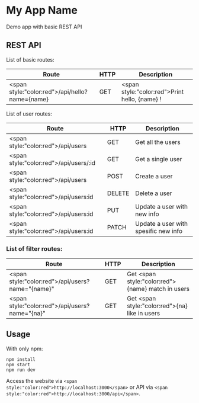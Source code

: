 # My App Name
Demo app with basic REST API
## REST API
List of basic routes:

**Route** | **HTTP** | **Description**
--------- | -------- | ---------------
<span style:"color:red">/api/hello?name={name}</span> | GET | <span style:"color:red">Print hello, {name}</span> !

List of user routes:

**Route** | **HTTP** | **Description**
--------- | -------- | ---------------
<span style:"color:red">/api/users</span> | GET | Get all the users
<span style:"color:red">/api/users/:id</span> | GET | Get a single user
<span style:"color:red">/api/users</span> | POST | Create a user
<span style:"color:red">/api/users:id</span> | DELETE | Delete a user
<span style:"color:red">/api/users:id</span> | PUT | Update a user with new info
<span style:"color:red">/api/users:id</span> | PATCH | Update a user with spesific new info

### List of filter routes:

**Route** | **HTTP** | **Description**
--------- | -------- | ---------------
<span style:"color:red">/api/users?name="{name}"</span> | GET | Get <span style:"color:red">{name}</span> match in users
<span style:"color:red">/api/users?name="{na}"</span> | GET | Get <span style:"color:red">{na}</span> like in users

## Usage
With only npm:

```
npm install
npm start
npm run dev
```

Access the website via ```<span style:"color:red">http://localhost:3000</span>``` or API via ```<span style:"color:red">http://localhost:3000/api</span>```.
